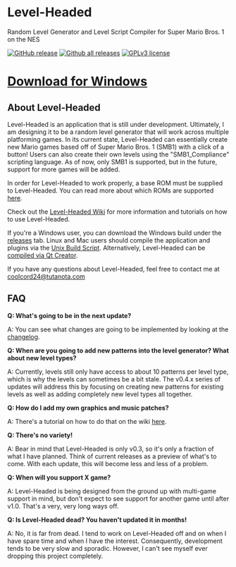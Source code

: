 Level-Headed
============

Random Level Generator and Level Script Compiler for Super Mario Bros. 1 on the NES

[![GitHub release](https://img.shields.io/github/release/Coolcord/Level-Headed.svg)](https://GitHub.com/Coolcord/Level-Headed/releases)
[![Github all releases](https://img.shields.io/github/downloads/Coolcord/Level-Headed/total.svg)](https://GitHub.com/Coolcord/Level-Headed/releases)
[![GPLv3 license](https://img.shields.io/badge/License-GPLv3-blue.svg)](http://perso.crans.org/besson/LICENSE.html)

# [Download for Windows](https://github.com/Coolcord/Level-Headed/releases/download/v0.3.10/Level-Headed.v0.3.10.Setup.exe)

## About Level-Headed

 Level-Headed is an application that is still under development. Ultimately, I am
 designing it to be a random level generator that will work across multiple platforming
 games. In its current state, Level-Headed can essentially create new Mario games based
 off of Super Mario Bros. 1 (SMB1) with a click of a button! Users can also create their
 own levels using the "SMB1_Compliance" scripting language. As of now, only SMB1 is
 supported, but in the future, support for more games will be added.
 
 In order for Level-Headed to work properly, a base ROM must be supplied to Level-Headed. You can read more about which ROMs are supported [here](https://github.com/Coolcord/Level-Headed/wiki/Supported-ROMs).
 
 Check out the [Level-Headed Wiki](https://github.com/Coolcord/Level-Headed/wiki) for more information and tutorials on how to use Level-Headed.
 
 If you're a Windows user, you can download the Windows build under the [releases](https://github.com/Coolcord/Level-Headed/releases) tab. Linux and Mac users should compile the application and plugins via the [Unix Build Script](https://github.com/Coolcord/Level-Headed/wiki/Compiling-Level%E2%80%90Headed-via-the-Unix-Build-Script). Alternatively, Level-Headed can be [compiled via Qt Creator](https://github.com/Coolcord/Level-Headed/wiki/Compiling-Level%E2%80%90Headed-via-Qt-Creator).
 
 If you have any questions about Level-Headed, feel free to contact me at coolcord24@tutanota.com

 ## FAQ

 **Q: What's going to be in the next update?**
 
 A: You can see what changes are going to be implemented by looking at the [changelog](https://raw.githubusercontent.com/Coolcord/Level-Headed/master/Doc/Changelog.txt).

 **Q: When are you going to add new patterns into the level generator? What about new level types?**
 
 A: Currently, levels still only have access to about 10 patterns per level type, which is why the levels can sometimes be a bit stale. The v0.4.x series of updates will address this by focusing on creating new patterns for existing levels as well as adding completely new level types all together.
 
 **Q: How do I add my own graphics and music patches?**
 
 A: There's a tutorial on how to do that on the wiki [here](https://github.com/Coolcord/Level-Headed/wiki/How-to-Add-Your-Own-Graphics-and-Music-Into-Level%E2%80%90Headed).
 
 **Q: There's no variety!**
 
 A: Bear in mind that Level-Headed is only v0.3, so it's only a fraction of what I have planned. Think of current releases as a preview of what's to come. With each update, this will become less and less of a problem.
 
 **Q: When will you support X game?**
 
 A: Level-Headed is being designed from the ground up with multi-game support in mind, but don't expect to see support for another game until after v1.0. That's a very, very long ways off.
 
 **Q: Is Level-Headed dead? You haven't updated it in months!**
 
 A: No, it is far from dead. I tend to work on Level-Headed off and on when I have spare time and when
 I have the interest. Consequently, development tends to be very slow and sporadic. However, I can't see
 myself ever dropping this project completely.
 
